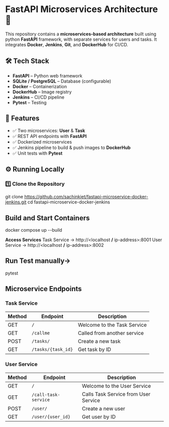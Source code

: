 # FastAPI Microservices Architecture 🚀  

This repository contains a **microservices-based architecture** built using python **FastAPI** framework, with separate services for users and tasks. It integrates **Docker**, **Jenkins**, **Git**, and **DockerHub** for CI/CD.  

## 🛠️ Tech Stack  

- **FastAPI** – Python web framework  
- **SQLite / PostgreSQL** – Database (configurable)  
- **Docker** – Containerization  
- **DockerHub** – Image registry  
- **Jenkins** – CI/CD pipeline  
- **Pytest** – Testing  

## 🚀 Features  

- ✅ Two microservices: **User** & **Task**  
- ✅ REST API endpoints with **FastAPI**  
- ✅ Dockerized microservices  
- ✅ Jenkins pipeline to build & push images to **DockerHub**  
- ✅ Unit tests with **Pytest**  

## ⚙️ Running Locally  

### 1️⃣ Clone the Repository  
git clone https://github.com/sachinkiet/fastapi-microservice-docker-jenkins.git
cd fastapi-microservice-docker-jenkins

## Build and Start Containers
docker compose up --build

**Access Services**
Task Service → http://<localhost **/** ip-address>:8001
User Service → http://<localhost **/** ip-address>:8002

## Run Test manually->
pytest

## Microservice Endpoints  

### Task Service  

| Method | Endpoint          | Description                                |
|--------|-------------------|--------------------------------------------|
| GET    | `/`               | Welcome to the Task Service                |
| GET    | `/callme`         | Called from another service                |
| POST   | `/tasks/`         | Create a new task                          |
| GET    | `/tasks/{task_id}`| Get task by ID                             |

### User Service  

| Method | Endpoint                 | Description                                |
|--------|--------------------------|--------------------------------------------|
| GET    | `/`                      | Welcome to the User Service                |
| GET    | `/call-task-service`     | Calls Task Service from User Service       |
| POST   | `/user/`                 | Create a new user                          |
| GET    | `/user/{user_id}`        | Get user by ID                             |



